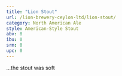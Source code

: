 ```yaml
---
title: "Lion Stout"
url: /lion-brewery-ceylon-ltd/lion-stout/
category: North American Ale
style: American-Style Stout
abv: 8
ibu: 0
srm: 0
upc: 0
---
```

\...the stout was soft
